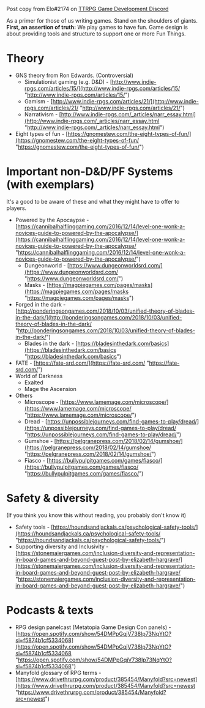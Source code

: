 Post copy from Elo#2174 on [TTRPG Game Development Discord](https://discord.gg/P5DBT9cZ)

As a primer for those of us writing games. Stand on the shoulders of giants. **First, an assertion of truth:** We play games to have fun. Game design is about providing tools and structure to support one or more Fun Things.

# Theory

-   GNS theory from Ron Edwards. (Controversial)
    -   Simulationist gaming (e.g. D&D) - [http://www.indie-rpgs.com/articles/15/](http://www.indie-rpgs.com/articles/15/ "http://www.indie-rpgs.com/articles/15/")
    -   Gamism - [http://www.indie-rpgs.com/articles/21/](http://www.indie-rpgs.com/articles/21/ "http://www.indie-rpgs.com/articles/21/")
    -   Narrativism - [http://www.indie-rpgs.com/_articles/narr_essay.html](http://www.indie-rpgs.com/_articles/narr_essay.html "http://www.indie-rpgs.com/_articles/narr_essay.html")
-   Eight types of fun - [https://gnomestew.com/the-eight-types-of-fun/](https://gnomestew.com/the-eight-types-of-fun/ "https://gnomestew.com/the-eight-types-of-fun/")

# Important non-D&D/PF Systems (with exemplars)

It's a good to be aware of these and what they might have to offer to players.

-   Powered by the Apocaypse - [https://cannibalhalflinggaming.com/2016/12/14/level-one-wonk-a-novices-guide-to-powered-by-the-apocalypse/](https://cannibalhalflinggaming.com/2016/12/14/level-one-wonk-a-novices-guide-to-powered-by-the-apocalypse/ "https://cannibalhalflinggaming.com/2016/12/14/level-one-wonk-a-novices-guide-to-powered-by-the-apocalypse/")
    -   Dungeonworld - [https://www.dungeonworldsrd.com/](https://www.dungeonworldsrd.com/ "https://www.dungeonworldsrd.com/")
    -   Masks - [https://magpiegames.com/pages/masks](https://magpiegames.com/pages/masks "https://magpiegames.com/pages/masks")
-   Forged in the dark - [http://ponderingsongames.com/2018/10/03/unified-theory-of-blades-in-the-dark/](http://ponderingsongames.com/2018/10/03/unified-theory-of-blades-in-the-dark/ "http://ponderingsongames.com/2018/10/03/unified-theory-of-blades-in-the-dark/")
    -   Blades in the dark - [https://bladesinthedark.com/basics](https://bladesinthedark.com/basics "https://bladesinthedark.com/basics")
-   FATE - [https://fate-srd.com/](https://fate-srd.com/ "https://fate-srd.com/")
-   World of Darkness
    -   Exalted
    -   Mage the Ascension
-   Others
    -   Microscope - [https://www.lamemage.com/microscope/](https://www.lamemage.com/microscope/ "https://www.lamemage.com/microscope/")
    -   Dread - [https://unpossiblejourneys.com/find-games-to-play/dread/](https://unpossiblejourneys.com/find-games-to-play/dread/ "https://unpossiblejourneys.com/find-games-to-play/dread/")
    -   Gumshoe - [https://pelgranepress.com/2018/02/14/gumshoe/](https://pelgranepress.com/2018/02/14/gumshoe/ "https://pelgranepress.com/2018/02/14/gumshoe/")
    -   Fiasco - [https://bullypulpitgames.com/games/fiasco/](https://bullypulpitgames.com/games/fiasco/ "https://bullypulpitgames.com/games/fiasco/")

# Safety & diversity

(If you think you know this without reading, you probably don't know it)

-   Safety tools - [https://houndsandjackals.ca/psychological-safety-tools/](https://houndsandjackals.ca/psychological-safety-tools/ "https://houndsandjackals.ca/psychological-safety-tools/")
-   Supporting diversity and Inclusivity - [https://stonemaiergames.com/inclusion-diversity-and-representation-in-board-games-and-beyond-guest-post-by-elizabeth-hargrave/](https://stonemaiergames.com/inclusion-diversity-and-representation-in-board-games-and-beyond-guest-post-by-elizabeth-hargrave/ "https://stonemaiergames.com/inclusion-diversity-and-representation-in-board-games-and-beyond-guest-post-by-elizabeth-hargrave/")

# Podcasts & texts

-   RPG design panelcast (Metatopia Game Design Con panels) - [https://open.spotify.com/show/54DMPpGqjV738Ip73NqYtO?si=f5874b1cf5334068](https://open.spotify.com/show/54DMPpGqjV738Ip73NqYtO?si=f5874b1cf5334068 "https://open.spotify.com/show/54DMPpGqjV738Ip73NqYtO?si=f5874b1cf5334068")
-   Manyfold glossary of RPG terms - [https://www.drivethrurpg.com/product/385454/Manyfold?src=newest](https://www.drivethrurpg.com/product/385454/Manyfold?src=newest "https://www.drivethrurpg.com/product/385454/Manyfold?src=newest")